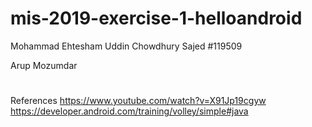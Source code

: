 # mis-2019-exercise-1-helloandroid

Mohammad Ehtesham Uddin Chowdhury Sajed
#119509

Arup Mozumdar
#

References
https://www.youtube.com/watch?v=X91Jp19cgyw
https://developer.android.com/training/volley/simple#java
